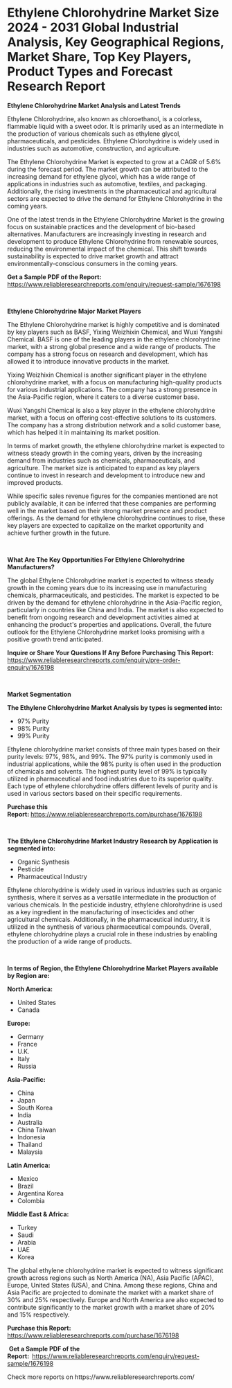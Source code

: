 <p><h1>Ethylene Chlorohydrine Market Size 2024 - 2031 Global Industrial Analysis, Key Geographical Regions, Market Share, Top Key Players, Product Types and Forecast Research Report</h1></p><p><strong>Ethylene Chlorohydrine Market Analysis and Latest Trends</strong></p>
<p><p>Ethylene Chlorohydrine, also known as chloroethanol, is a colorless, flammable liquid with a sweet odor. It is primarily used as an intermediate in the production of various chemicals such as ethylene glycol, pharmaceuticals, and pesticides. Ethylene Chlorohydrine is widely used in industries such as automotive, construction, and agriculture.</p><p>The Ethylene Chlorohydrine Market is expected to grow at a CAGR of 5.6% during the forecast period. The market growth can be attributed to the increasing demand for ethylene glycol, which has a wide range of applications in industries such as automotive, textiles, and packaging. Additionally, the rising investments in the pharmaceutical and agricultural sectors are expected to drive the demand for Ethylene Chlorohydrine in the coming years.</p><p>One of the latest trends in the Ethylene Chlorohydrine Market is the growing focus on sustainable practices and the development of bio-based alternatives. Manufacturers are increasingly investing in research and development to produce Ethylene Chlorohydrine from renewable sources, reducing the environmental impact of the chemical. This shift towards sustainability is expected to drive market growth and attract environmentally-conscious consumers in the coming years.</p></p>
<p><strong>Get a Sample PDF of the Report:&nbsp;</strong> <a href="https://www.reliableresearchreports.com/enquiry/request-sample/1676198">https://www.reliableresearchreports.com/enquiry/request-sample/1676198</a></p>
<p>&nbsp;</p>
<p><strong>Ethylene Chlorohydrine Major Market Players</strong></p>
<p><p>The Ethylene Chlorohydrine market is highly competitive and is dominated by key players such as BASF, Yixing Weizhixin Chemical, and Wuxi Yangshi Chemical. BASF is one of the leading players in the ethylene chlorohydrine market, with a strong global presence and a wide range of products. The company has a strong focus on research and development, which has allowed it to introduce innovative products in the market. </p><p>Yixing Weizhixin Chemical is another significant player in the ethylene chlorohydrine market, with a focus on manufacturing high-quality products for various industrial applications. The company has a strong presence in the Asia-Pacific region, where it caters to a diverse customer base. </p><p>Wuxi Yangshi Chemical is also a key player in the ethylene chlorohydrine market, with a focus on offering cost-effective solutions to its customers. The company has a strong distribution network and a solid customer base, which has helped it in maintaining its market position.</p><p>In terms of market growth, the ethylene chlorohydrine market is expected to witness steady growth in the coming years, driven by the increasing demand from industries such as chemicals, pharmaceuticals, and agriculture. The market size is anticipated to expand as key players continue to invest in research and development to introduce new and improved products.</p><p>While specific sales revenue figures for the companies mentioned are not publicly available, it can be inferred that these companies are performing well in the market based on their strong market presence and product offerings. As the demand for ethylene chlorohydrine continues to rise, these key players are expected to capitalize on the market opportunity and achieve further growth in the future.</p></p>
<p>&nbsp;</p>
<p><strong>What Are The Key Opportunities For Ethylene Chlorohydrine Manufacturers?</strong></p>
<p><p>The global Ethylene Chlorohydrine market is expected to witness steady growth in the coming years due to its increasing use in manufacturing chemicals, pharmaceuticals, and pesticides. The market is expected to be driven by the demand for ethylene chlorohydrine in the Asia-Pacific region, particularly in countries like China and India. The market is also expected to benefit from ongoing research and development activities aimed at enhancing the product's properties and applications. Overall, the future outlook for the Ethylene Chlorohydrine market looks promising with a positive growth trend anticipated.</p></p>
<p><strong>Inquire or Share Your Questions If Any Before Purchasing This Report:</strong> <a href="https://www.reliableresearchreports.com/enquiry/pre-order-enquiry/1676198">https://www.reliableresearchreports.com/enquiry/pre-order-enquiry/1676198</a></p>
<p>&nbsp;</p>
<p><strong>Market Segmentation</strong></p>
<p><strong>The Ethylene Chlorohydrine Market Analysis by types is segmented into:</strong></p>
<p><ul><li>97% Purity</li><li>98% Purity</li><li>99% Purity</li></ul></p>
<p><p>Ethylene chlorohydrine market consists of three main types based on their purity levels: 97%, 98%, and 99%. The 97% purity is commonly used in industrial applications, while the 98% purity is often used in the production of chemicals and solvents. The highest purity level of 99% is typically utilized in pharmaceutical and food industries due to its superior quality. Each type of ethylene chlorohydrine offers different levels of purity and is used in various sectors based on their specific requirements.</p></p>
<p><strong>Purchase this Report:&nbsp;</strong><a href="https://www.reliableresearchreports.com/purchase/1676198">https://www.reliableresearchreports.com/purchase/1676198</a></p>
<p>&nbsp;</p>
<p><strong>The Ethylene Chlorohydrine Market Industry Research by Application is segmented into:</strong></p>
<p><ul><li>Organic Synthesis</li><li>Pesticide</li><li>Pharmaceutical Industry</li></ul></p>
<p><p>Ethylene chlorohydrine is widely used in various industries such as organic synthesis, where it serves as a versatile intermediate in the production of various chemicals. In the pesticide industry, ethylene chlorohydrine is used as a key ingredient in the manufacturing of insecticides and other agricultural chemicals. Additionally, in the pharmaceutical industry, it is utilized in the synthesis of various pharmaceutical compounds. Overall, ethylene chlorohydrine plays a crucial role in these industries by enabling the production of a wide range of products.</p></p>
<p>&nbsp;</p>
<p><strong>In terms of Region, the Ethylene Chlorohydrine Market Players available by Region are:</strong></p>
<p>
    <p> <strong> North America: </strong>
        <ul>
            <li>United States</li>
            <li>Canada</li>
        </ul>
        </p> 
    <p> <strong> Europe: </strong>
        <ul>
            <li>Germany</li>
            <li>France</li>
            <li>U.K.</li>
            <li>Italy</li>
            <li>Russia</li>
        </ul>
        </p> 
    <p> <strong> Asia-Pacific: </strong>
        <ul>
            <li>China</li>
            <li>Japan</li>
            <li>South Korea</li>
            <li>India</li>
            <li>Australia</li>
            <li>China Taiwan</li>
            <li>Indonesia</li>
            <li>Thailand</li>
            <li>Malaysia</li>
        </ul>
        </p> 
    <p> <strong> Latin America: </strong>
        <ul>
            <li>Mexico</li>
            <li>Brazil</li>
            <li>Argentina Korea</li>
            <li>Colombia</li>
        </ul>
        </p> 
    <p> <strong> Middle East & Africa: </strong>
        <ul>
            <li>Turkey</li>
            <li>Saudi</li>
            <li>Arabia</li>
            <li>UAE</li>
            <li>Korea</li>
        </ul>
    </p>
    </p>
<p><p>The global ethylene chlorohydrine market is expected to witness significant growth across regions such as North America (NA), Asia Pacific (APAC), Europe, United States (USA), and China. Among these regions, China and Asia Pacific are projected to dominate the market with a market share of 30% and 25% respectively. Europe and North America are also expected to contribute significantly to the market growth with a market share of 20% and 15% respectively.</p></p>
<p><strong>Purchase this Report: </strong><a href="https://www.reliableresearchreports.com/purchase/1676198">https://www.reliableresearchreports.com/purchase/1676198</a></p>
<p>&nbsp;<strong>Get a Sample PDF of the Report:&nbsp;&nbsp;</strong><a href="https://www.reliableresearchreports.com/enquiry/request-sample/1676198">https://www.reliableresearchreports.com/enquiry/request-sample/1676198</a></p>
<p><strong></strong></p>
<p>Check more reports on https://www.reliableresearchreports.com/</p>